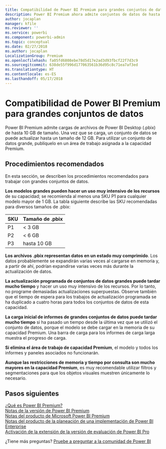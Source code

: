 ```yaml
---
title: Compatibilidad de Power BI Premium para grandes conjuntos de datos
description: Power BI Premium ahora admite conjuntos de datos de hasta 10 GB.
author: jocaplan
manager: kfile
ms.reviewer: ''
ms.service: powerbi
ms.component: powerbi-admin
ms.topic: conceptual
ms.date: 02/27/2018
ms.author: jocaplan
LocalizationGroup: Premium
ms.openlocfilehash: fa05fd6808ebe78d5d17e2ad3d93fbcf22f7d3c9
ms.sourcegitcommit: 638de55f996d177063561b36d95c8c71ea7af3ed
ms.translationtype: HT
ms.contentlocale: es-ES
ms.lasthandoff: 05/17/2018
---
```

# <a name="power-bi-premium-support-for-large-datasets"></a>Compatibilidad de Power BI Premium para grandes conjuntos de datos

Power BI Premium admite cargas de archivos de Power BI Desktop (.pbix) de hasta 10 GB de tamaño. Una vez que se carga, un conjunto de datos se puede actualizar hasta un tamaño de 12 GB. Para utilizar un conjunto de datos grande, publíquelo en un área de trabajo asignada a la capacidad Premium.
 
## <a name="best-practices"></a>Procedimientos recomendados

En esta sección, se describen los procedimientos recomendados para trabajar con grandes conjuntos de datos.

**Los modelos grandes pueden hacer un uso muy intensivo de los recursos** de su capacidad; se recomienda al menos una SKU P1 para cualquier modelo mayor de 1 GB. La tabla siguiente describe las SKU recomendadas para diversos tamaños de .pbix:


   |SKU  |Tamaño de .pbix   |
   |---------|---------|
   |P1    | < 3 GB        |
   |P2    | < 6 GB        |
   |P3    | hasta 10 GB   |



**Los archivos .pbix representan datos en un estado muy comprimido**. Los datos probablemente se expandirán varias veces al cargarse en memoria y, a partir de ahí, podrían expandirse varias veces más durante la actualización de datos.

**La actualización programada de conjuntos de datos grandes puede tardar mucho tiempo** y hacer un uso muy intensivo de los recursos. Por lo tanto, no programe demasiadas actualizaciones superpuestas. Observe también que el tiempo de espera para los trabajos de actualización programada se ha duplicado a cuatro horas para todos los conjuntos de datos de esta capacidad.

**La carga inicial de informes de grandes conjuntos de datos puede tardar mucho tiempo** si ha pasado un tiempo desde la última vez que se utilizó el conjunto de datos, porque el modelo se debe cargar en la memoria de su capacidad Premium. Una barra de carga para los informes de carga larga muestra el progreso de carga.

**Si elimina el área de trabajo de capacidad Premium**, el modelo y todos los informes y paneles asociados no funcionarán.

**Aunque las restricciones de memoria y tiempo por consulta son mucho mayores en la capacidad Premium**, es muy recomendable utilizar filtros y segmentaciones para que los objetos visuales muestren únicamente lo necesario.

## <a name="next-steps"></a>Pasos siguientes
[¿Qué es Power BI Premium?](service-premium.md)  
[Notas de la versión de Power BI Premium](service-premium-release-notes.md)  
[Notas del producto de Microsoft Power BI Premium](https://aka.ms/pbipremiumwhitepaper)  
[Notas del producto de la planeación de una implementación de Power BI Enterprise](https://aka.ms/pbienterprisedeploy)  
[Activación de la extensión de la versión de evaluación de Power BI Pro](service-extended-pro-trial.md)  

¿Tiene más preguntas? [Pruebe a preguntar a la comunidad de Power BI](https://community.powerbi.com/)
